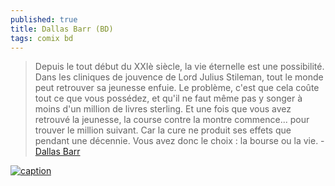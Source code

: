 ```yaml
---
published: true
title: Dallas Barr (BD)
tags: comix bd
---
```

> Depuis le tout début du XXIè siècle, la vie éternelle est une possibilité. Dans les cliniques de jouvence de Lord Julius Stileman, tout le monde peut retrouver sa jeunesse enfuie. Le problème, c'est que cela coûte tout ce que vous possédez, et qu'il ne faut même pas y songer à moins d'un million de livres sterling. Et une fois que vous avez retrouvé la jeunesse, la course contre la montre commence... pour trouver le million suivant. Car la cure ne produit ses effets que pendant une décennie. Vous avez donc le choix : la bourse ou la vie. - [Dallas Barr](https://www.bedetheque.com/serie-90-BD-Dallas-Barr.html)

[![caption](https://www.bedetheque.com/media/Couvertures/Couv_51876.jpg)](https://www.bdtheque.com/series/1257/dallas-barr)
